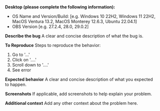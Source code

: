 **Desktop (please complete the following information):**
 - OS Name and Version/Build: [e.g. Windows 10 22H2, Windows 11 22H2, MacOS Ventura 13.2, MacOS Monterey 12.6.3, Ubuntu 22.04.1]
 - OBS Version [e.g. 27.2.4, 28.0, 29.0.2]

**Describe the bug**
A clear and concise description of what the bug is.

**To Reproduce**
Steps to reproduce the behavior:
1. Go to '...'
2. Click on '....'
3. Scroll down to '....'
4. See error

**Expected behavior**
A clear and concise description of what you expected to happen.

**Screenshots**
If applicable, add screenshots to help explain your problem.

**Additional context**
Add any other context about the problem here.
